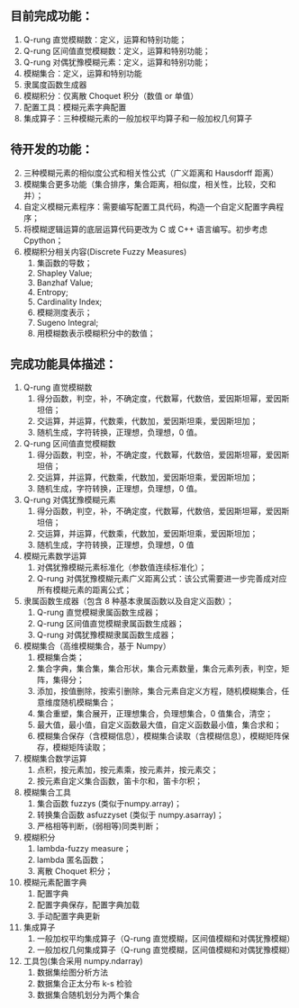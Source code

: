 ## 目前完成功能：
1. Q-rung 直觉模糊数：定义，运算和特别功能；
2. Q-rung 区间值直觉模糊数：定义，运算和特别功能；
3. Q-rung 对偶犹豫模糊元素：定义，运算和特别功能；
4. 模糊集合：定义，运算和特别功能
5. 隶属度函数生成器
6. 模糊积分：仅离散 Choquet 积分（数值 or 单值）
7. 配置工具：模糊元素字典配置
8. 集成算子：三种模糊元素的一般加权平均算子和一般加权几何算子

## 待开发的功能：
2. 三种模糊元素的相似度公式和相关性公式（广义距离和 Hausdorff 距离）
3. 模糊集合更多功能（集合排序，集合距离，相似度，相关性，比较，交和并）；
4. 自定义模糊元素程序：需要编写配置工具代码，构造一个自定义配置字典程序；
5. 将模糊逻辑运算的底层运算代码更改为 C 或 C++ 语言编写。初步考虑 Cpython；
6. 模糊积分相关内容(Discrete Fuzzy Measures)
   1. 集函数的导数；
   2. Shapley Value;
   3. Banzhaf Value;
   4. Entropy;
   5. Cardinality Index;
   6. 模糊测度表示；
   7. Sugeno Integral;
   8. 用模糊数表示模糊积分中的数值；

## 完成功能具体描述：
1. Q-rung 直觉模糊数
   1. 得分函数，判空，补，不确定度，代数幂，代数倍，爱因斯坦幂，爱因斯坦倍；
   2. 交运算，并运算，代数乘，代数加，爱因斯坦乘，爱因斯坦加；
   3. 随机生成，字符转换，正理想，负理想，0 值。
2. Q-rung 区间值直觉模糊数
   1. 得分函数，判空，补，不确定度，代数幂，代数倍，爱因斯坦幂，爱因斯坦倍；
   2. 交运算，并运算，代数乘，代数加，爱因斯坦乘，爱因斯坦加；
   3. 随机生成，字符转换，正理想，负理想，0 值。
3. Q-rung 对偶犹豫模糊元素
   1. 得分函数，判空，补，不确定度，代数幂，代数倍，爱因斯坦幂，爱因斯坦倍；
   2. 交运算，并运算，代数乘，代数加，爱因斯坦乘，爱因斯坦加；
   3. 随机生成，字符转换，正理想，负理想，0 值
4. 模糊元素数学运算
   1. 对偶犹豫模糊元素标准化（参数值连续标准化）；
   2. Q-rung 对偶犹豫模糊元素广义距离公式：该公式需要进一步完善成对应所有模糊元素的距离公式；
5. 隶属函数生成器（包含 8 种基本隶属函数以及自定义函数）；
   1. Q-rung 直觉模糊隶属函数生成器；
   2. Q-rung 区间值直觉模糊隶属函数生成器；
   3. Q-rung 对偶犹豫模糊隶属函数生成器；
6. 模糊集合（高维模糊集合，基于 Numpy）
   1. 模糊集合类；
   2. 集合字典，集合集，集合形状，集合元素数量，集合元素列表，判空，矩阵，集得分；
   3. 添加，按值删除，按索引删除，集合元素自定义方程，随机模糊集合，任意维度随机模糊集合；
   4. 集合重塑，集合展开，正理想集合，负理想集合，0 值集合，清空；
   5. 最大值，最小值，自定义函数最大值，自定义函数最小值，集合求和；
   6. 模糊集合保存（含模糊信息），模糊集合读取（含模糊信息），模糊矩阵保存，模糊矩阵读取；
7. 模糊集合数学运算
   1. 点积，按元素加，按元素乘，按元素并，按元素交；
   2. 按元素自定义集合函数，笛卡尔和，笛卡尔积；
8. 模糊集合工具
   1. 集合函数 fuzzys (类似于numpy.array)；
   2. 转换集合函数 asfuzzyset (类似于 numpy.asarray)；
   3. 严格相等判断，(弱相等)同类判断；
9. 模糊积分
   1. lambda-fuzzy measure；
   2. lambda 匿名函数；
   3. 离散 Choquet 积分；
10. 模糊元素配置字典
    1. 配置字典
    2. 配置字典保存，配置字典加载
    3. 手动配置字典更新
11. 集成算子
    1. 一般加权平均集成算子（Q-rung 直觉模糊，区间值模糊和对偶犹豫模糊）
    2. 一般加权几何集成算子（Q-rung 直觉模糊，区间值模糊和对偶犹豫模糊）
12. 工具包(集合采用 numpy.ndarray)
    1. 数据集绘图分析方法
    2. 数据集合正太分布 k-s 检验
    3. 数据集合随机划分为两个集合